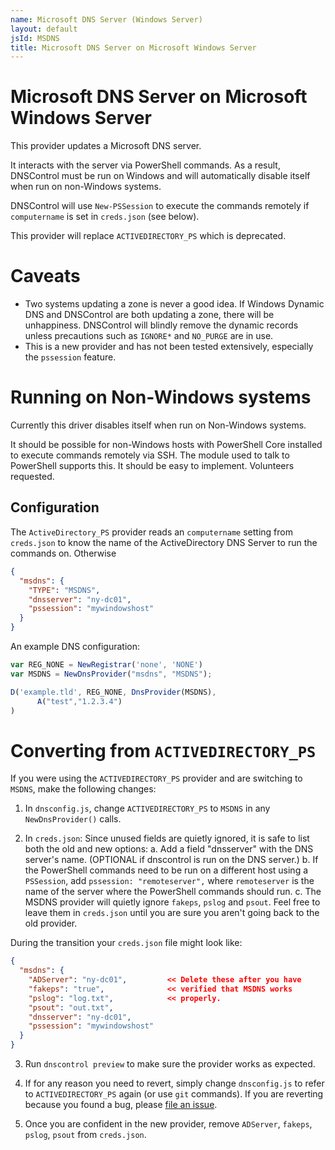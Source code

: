 ```yaml
---
name: Microsoft DNS Server (Windows Server)
layout: default
jsId: MSDNS
title: Microsoft DNS Server on Microsoft Windows Server
---
```


# Microsoft DNS Server on Microsoft Windows Server

This provider updates a Microsoft DNS server.

It interacts with the server via PowerShell commands. As a result, DNSControl
must be run on Windows and will automatically disable itself when run on
non-Windows systems.

DNSControl will use `New-PSSession` to execute the commands remotely if
`computername` is set in `creds.json` (see below).

This provider will replace `ACTIVEDIRECTORY_PS` which is deprecated.

# Caveats

* Two systems updating a zone is never a good idea. If Windows Dynamic
  DNS and DNSControl are both updating a zone, there will be
  unhappiness.  DNSControl will blindly remove the dynamic records
  unless precautions such as `IGNORE*` and `NO_PURGE` are in use.
* This is a new provider and has not been tested extensively,
  especially the `pssession` feature.

# Running on Non-Windows systems

Currently this driver disables itself when run on Non-Windows systems.

It should be possible for non-Windows hosts with PowerShell Core installed to
execute commands remotely via SSH. The module used to talk to PowerShell
supports this. It should be easy to implement. Volunteers requested.

## Configuration

The `ActiveDirectory_PS` provider reads an `computername` setting from
`creds.json` to know the name of the ActiveDirectory DNS Server to run the commands on.
Otherwise

```json
{
  "msdns": {
    "TYPE": "MSDNS",
    "dnsserver": "ny-dc01",
    "pssession": "mywindowshost"
  }
}
```

An example DNS configuration:

```js
var REG_NONE = NewRegistrar('none', 'NONE')
var MSDNS = NewDnsProvider("msdns", "MSDNS");

D('example.tld', REG_NONE, DnsProvider(MSDNS),
      A("test","1.2.3.4")
)
```


# Converting from `ACTIVEDIRECTORY_PS`

If you were using the `ACTIVEDIRECTORY_PS` provider and are switching to `MSDNS`, make the following changes:

1. In `dnsconfig.js`, change `ACTIVEDIRECTORY_PS` to `MSDNS` in any `NewDnsProvider()` calls.

2. In `creds.json`: Since unused fields are quietly ignored, it is
   safe to list both the old and new options:
  a. Add a field "dnsserver" with the DNS server's name.  (OPTIONAL if dnscontrol is run on the DNS server.)
  b. If the PowerShell commands need to be run on a different host using a `PSSession`, add `pssession: "remoteserver",` where `remoteserver` is the name of the server where the PowerShell commands should run.
  c. The MSDNS provider will quietly ignore `fakeps`, `pslog` and `psout`. Feel free to leave them in `creds.json` until you are sure you aren't going back to the old provider.

During the transition your `creds.json` file might look like:

```json
{
  "msdns": {
    "ADServer": "ny-dc01",         << Delete these after you have
    "fakeps": "true",              << verified that MSDNS works
    "pslog": "log.txt",            << properly.
    "psout": "out.txt",
    "dnsserver": "ny-dc01",
    "pssession": "mywindowshost"
  }
}
```

3. Run `dnscontrol preview` to make sure the provider works as expected.

4. If for any reason you need to revert, simply change `dnsconfig.js` to refer to `ACTIVEDIRECTORY_PS` again (or use `git` commands).  If you are reverting because you found a bug, please [file an issue](https://github.com/StackExchange/dnscontrol/issues/new).

5. Once you are confident in the new provider, remove `ADServer`, `fakeps`, `pslog`, `psout` from `creds.json`.
